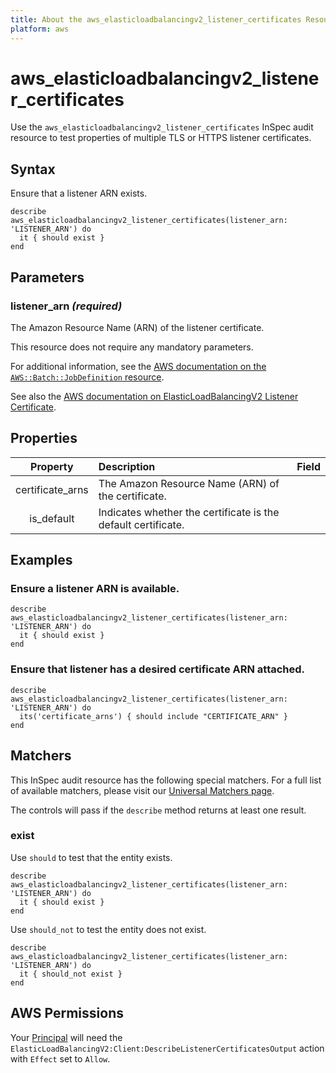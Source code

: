 ```yaml
---
title: About the aws_elasticloadbalancingv2_listener_certificates Resource
platform: aws
---
```


# aws\_elasticloadbalancingv2\_listener\_certificates

Use the `aws_elasticloadbalancingv2_listener_certificates` InSpec audit resource to test properties of multiple TLS or HTTPS listener certificates.

## Syntax

Ensure that a listener ARN exists.

    describe aws_elasticloadbalancingv2_listener_certificates(listener_arn: 'LISTENER_ARN') do
      it { should exist }
    end

## Parameters

### listener_arn _(required)_

The Amazon Resource Name (ARN) of the listener certificate.

This resource does not require any mandatory parameters.

For additional information, see the [AWS documentation on the `AWS::Batch::JobDefinition` resource](https://docs.aws.amazon.com/AWSCloudFormation/latest/UserGuide/aws-resource-batch-jobdefinition.html).


See also the [AWS documentation on ElasticLoadBalancingV2 Listener Certificate](https://docs.aws.amazon.com/AWSCloudFormation/latest/UserGuide/aws-resource-elasticloadbalancingv2-listenercertificate.html).

## Properties

| Property | Description | Field |
| :---: | :--- | :---: |
| certificate_arns | The Amazon Resource Name (ARN) of the certificate. |
| is_default | Indicates whether the certificate is the default certificate.  |

## Examples

### Ensure a listener ARN is available.

    describe aws_elasticloadbalancingv2_listener_certificates(listener_arn: 'LISTENER_ARN') do
      it { should exist }
    end

### Ensure that listener has a desired certificate ARN attached.

    describe aws_elasticloadbalancingv2_listener_certificates(listener_arn: 'LISTENER_ARN') do
      its('certificate_arns') { should include "CERTIFICATE_ARN" }
    end

## Matchers

This InSpec audit resource has the following special matchers. For a full list of available matchers, please visit our [Universal Matchers page](https://www.inspec.io/docs/reference/matchers/).

The controls will pass if the `describe` method returns at least one result.

### exist

Use `should` to test that the entity exists.

    describe aws_elasticloadbalancingv2_listener_certificates(listener_arn: 'LISTENER_ARN') do
      it { should exist }
    end

Use `should_not` to test the entity does not exist.

    describe aws_elasticloadbalancingv2_listener_certificates(listener_arn: 'LISTENER_ARN') do
      it { should_not exist }
    end

## AWS Permissions

Your [Principal](https://docs.aws.amazon.com/IAM/latest/UserGuide/intro-structure.html#intro-structure-principal) will need the `ElasticLoadBalancingV2:Client:DescribeListenerCertificatesOutput` action with `Effect` set to `Allow`.
